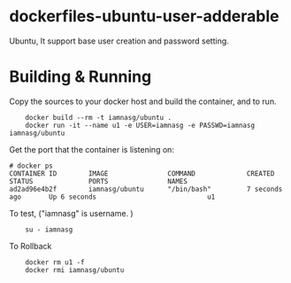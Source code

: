 # dockerfiles-ubuntu-user-adderable
Ubuntu, It support base user creation and password setting.

# Building & Running

Copy the sources to your docker host and build the container, and to run.
```
	docker build --rm -t iamnasg/ubuntu .
	docker run -it --name u1 -e USER=iamnasg -e PASSWD=iamnasg iamnasg/ubuntu
```
Get the port that the container is listening on:

```
# docker ps
CONTAINER ID        IMAGE               COMMAND             CREATED             STATUS              PORTS               NAMES
ad2ad96e4b2f        iamnasg/ubuntu      "/bin/bash"         7 seconds ago       Up 6 seconds                            u1
```

To test, ("iamnasg" is username. )
```
	su - iamnasg
```
To Rollback
```
    docker rm u1 -f
    docker rmi iamnasg/ubuntu
```
